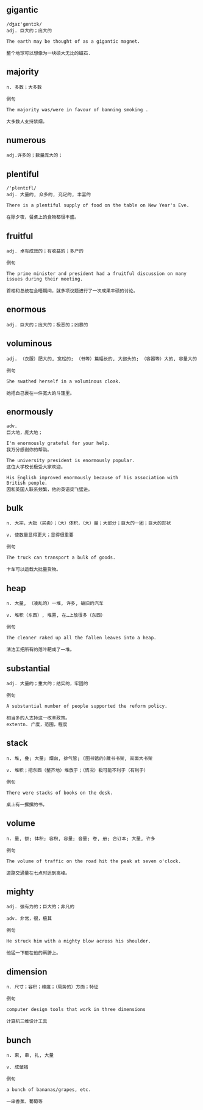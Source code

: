 ## gigantic
```
/dʒaɪ'ɡæntɪk/
adj. 巨大的；庞大的

The earth may be thought of as a gigantic magnet.

整个地球可以想像为一块硕大无比的磁石.
```
## majority
```
n. 多数；大多数

例句

The majority was/were in favour of banning smoking .

大多数人支持禁烟。
```
## numerous
```
adj.许多的；数量庞大的；
```

## plentiful
```
/'plentɪfl/
adj. 大量的, 众多的, 充足的, 丰富的

There is a plentiful supply of food on the table on New Year's Eve.

在除夕夜，餐桌上的食物都很丰盛。
```
## fruitful
```
adj. 卓有成效的；有收益的；多产的

例句

The prime minister and president had a fruitful discussion on many issues during their meeting.

首相和总统在会晤期间，就多项议题进行了一次成果丰硕的讨论。
```

## enormous
```
adj. 巨大的；庞大的；极恶的；凶暴的
```
## voluminous
```
adj. （衣服）肥大的, 宽松的; （书等）篇幅长的, 大部头的; （容器等）大的, 容量大的

例句

She swathed herself in a voluminous cloak.

她把自己裹在一件宽大的斗篷里。
```

## enormously
```
adv.
巨大地，庞大地；

I'm enormously grateful for your help.
我万分感谢你的帮助。

The university president is enormously popular.
这位大学校长极受大家欢迎。

His English improved enormously because of his association with British people.
因和英国人联系频繁，他的英语突飞猛进。
```
## bulk
```
n. 大宗，大批（买卖）；（大）体积，（大）量；大部分；巨大的一团；巨大的形状

v. 使数量显得更大；显得很重要

例句

The truck can transport a bulk of goods.

卡车可以运载大批量货物。
```
## heap
```
n. 大量, （凌乱的）一堆, 许多, 破旧的汽车

v. 堆积（东西）, 堆置, 在…上放很多（东西）

例句

The cleaner raked up all the fallen leaves into a heap.

清洁工把所有的落叶耙成了一堆。
```
## substantial
```
adj. 大量的；重大的；结实的，牢固的

例句

A substantial number of people supported the reform policy.

相当多的人支持这一改革政策。
extentn. 广度，范围，程度
```
## stack
```
n. 堆, 叠; 大量; 烟囱, 排气管; (图书馆的)藏书书架, 双面大书架

v. 堆积；把东西（整齐地）堆放于；（情况）极可能不利于（有利于）

例句

There were stacks of books on the desk.

桌上有一摞摞的书。
```
## volume
```
n. 量, 额; 体积; 容积, 容量; 音量; 卷, 册; 合订本; 大量, 许多

例句

The volume of traffic on the road hit the peak at seven o'clock.

道路交通量在七点时达到高峰。
```
## mighty
```
adj. 强有力的；巨大的；非凡的

adv. 非常，很，极其

例句

He struck him with a mighty blow across his shoulder.

他猛一下砸在他的肩膀上。
```
## dimension
```
n. 尺寸；容积；维度；（局势的）方面；特征

例句

computer design tools that work in three dimensions

计算机三维设计工具
```
## bunch
```
n. 束, 串, 扎, 大量

v. 成皱褶

例句

a bunch of bananas/grapes, etc.

一串香蕉、葡萄等
```